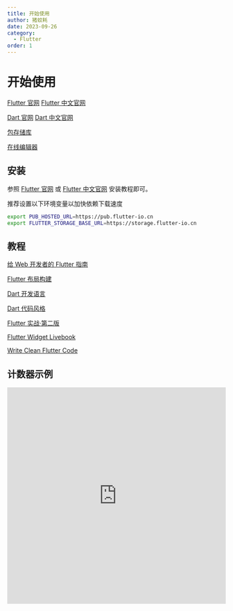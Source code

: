 ```yaml
---
title: 开始使用
author: 猪蚊耗
date: 2023-09-26
category:
  - Flutter
order: 1
---
```


# 开始使用

<!-- more -->

[Flutter 官网](https://flutter.dev) [Flutter 中文官网](https://flutter.cn)

[Dart 官网](https://dart.dev) [Dart 中文官网](https://dart.cn)

[包存储库](https://pub-web.flutter-io.cn)

[在线编辑器](https://dartpad.cn)

## 安装

参照 [Flutter 官网](https://flutter.dev/docs/get-started/install) 或 [Flutter 中文官网](https://flutter.cn/docs/get-started/install) 安装教程即可。

推荐设置以下环境变量以加快依赖下载速度

```bash
export PUB_HOSTED_URL=https://pub.flutter-io.cn
export FLUTTER_STORAGE_BASE_URL=https://storage.flutter-io.cn
```

## 教程

[给 Web 开发者的 Flutter 指南](https://flutter.cn/docs/get-started/flutter-for/web-devs)

[Flutter 布局构建](https://flutter.cn/docs/ui/layout)

[Dart 开发语言](https://dart.cn/language)

[Dart 代码风格](https://dart.cn/effective-dart/style)

[Flutter 实战·第二版](https://book.flutterchina.club)

[Flutter Widget Livebook](https://flutter-widget.live)

[Write Clean Flutter Code](https://heyflutter.com/courses/slkfjfACehTdLLgscSRg/LwfWEy28TUGXyItgc8HU)

## 计数器示例

<iframe
  v-if="!$isDarkmode" 
  src="https://dartpad.cn/embed-flutter.html?id=e75b493dae1287757c5e1d77a0dc73f1&theme=light&split=50"
  style="width: 100%; height: 500px; border: 0;"
/>

<iframe
  v-if="$isDarkmode" 
  src="https://dartpad.cn/embed-flutter.html?id=e75b493dae1287757c5e1d77a0dc73f1&theme=dark&split=50"
  style="width: 100%; height: 500px; border: 0;"
/>

